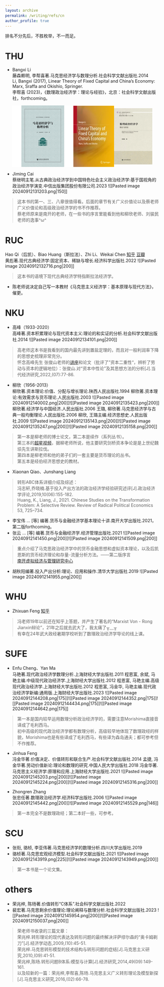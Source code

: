 ```yaml
---
layout: archive
permalink: /writing/refs/cn
author_profile: true
---
```


排名不分先后，不胜枚举，不一而足。
# THU
- Bangxi Li  
	藤森赖明, 李帮喜著.马克思经济学与数理分析.社会科学文献出版社.2014  
	Li, Bangxi (2017), Linear Theory of Fixed Capital and China’s Economy: Marx, Sraffa and Okishio, Springer.  
	李帮喜 (2023)，《数理政治经济学：理论与经验》，北京：社会科学文献出版社，forthcoming。
<div style="display: flex; justify-content: center; align-items: center;">
    <img src='/images/Pasted image 20240912130112.png' width="200">
    <img src='/images/Pasted image 20240912130336.png' width="133">
    <img src='/images/Pasted image 20240912130435.png' width="125">
</div>

- Jiming Cai  
	蔡继明主笔.从古典政治经济学到中国特色社会主义政治经济学:基于国视角的政治经济学演变.中信出版集团股份有限公司.2023
![[Pasted image 20240912131203.png|150]]
> 这本书的第一、三、八章很值得看。后面的章节有关广义价值论以及蔡老师广义价值论和高级政治经济学的书不作推荐。  
> 蔡老师原来是南开的老师，在一些书的序言里能看到他和柳欣老师、刘骏民老师的逸事^ω^  

# RUC
Hao Qi（后凯）、Biao Huang（斯拉法）、Zhi Li、Weikai Chen [知乎](https://www.zhihu.com/people/weikaichen) [豆瓣](https://www.douban.com/people/cweikai/?_i=6119227T_8i4fg)  
	黄彪著.现代古典经济学:固定资本、稀缺与增长.经济科学出版社.2022
![[Pasted image 20240912132716.png|200]]
> 这本书的语境下现代古典经济学特指斯拉法经济学。
- 陈老师说决定自己写一本教材《马克思主义经济学：基本原理与现代方法》，催更。

# NKU
- 高峰（1933-2020）  
	高峰著.资本积累理论与现代资本主义:理论的和实证的分析.社会科学文献出版社.2014
![[Pasted image 20240912134101.png|200]]
> 高老师这本书是我看到的国内最先讲到置盐定理的，而且对一般利润率下降的思想史梳理非常充分。    
> 怀念高峰先生 张俊山老师的[讲座](https://www.bilibili.com/video/BV1XZ421K7fN/?spm_id_from=333.337.search-card.all.click)和论文（批评了”资本二重性“，辨析了劳动与资本的逻辑地位）：张俊山.对“资本中性论”及其思想方法的分析[J].当代经济研究,2022,(07):77-86.  

- 柳欣（1956-2013）  
	柳欣著.资本理论:价值、分配与增长理论.陕西人民出版社.1994
	柳欣著.资本理论:有效需求与货币理论.人民出版社.2003
![[Pasted image 20240912140002.png|200]]![[Pasted image 20240912135423.png|200]]
	柳欣著.经济学与中国经济.人民出版社.2006
	王璐, 柳欣著.马克思经济学与古典一般均衡理论.人民出版社.2006
	柳欣, 王璐主编.经济思想史.人民出版社.2009
![[Pasted image 20240912135143.png|200]]![[Pasted image 20240912135247.png|200]]![[Pasted image 20240912135158.png|200]]
> 第一本是柳老师的博士论文，第二本是续作（系列丛书）。  
> 第三本的[超星视频](https://mooc1.chaoxing.com/mooc-ans/course/96413498.html)，据柳老师所说，他主要研究剑桥资本争论是是上世纪魏埙先生讲斯拉伐。  
> 第四本是柳老师和他的弟子们的一套主要是货币理论的丛书。  
> 第五本是经伯经济思想史的教材。

- Xiaonan Qiao、Junshang Liang  
> 转形ABC体系详细介绍及综述：  
> 冯志轩,乔晓楠.基于投入产出方法的政治经济学经验研究述评\[J].政治经济学评论,2019,10(06):155-182.  
> Huang, K., Liang, J., 2021. Chinese Studies on the Transformation Problem: A Selective Review. Review of Radical Political Economics 53, 725–734.

- 李宝伟 ... \[等] 编著.货币与金融经济学基本理论十讲.南开大学出版社.2021，第二版forthcoming。
- 张云 ... \[等] 编著.货币与金融经济学.经济管理出版社.2021
![[Pasted image 20240912141450.png|200]]![[Pasted image 20240912141509.png|200]]
> 重点介绍了马克思政治经济学中的货币金融思想和虚拟资本理论，以及后凯恩斯的货币经济理论和存量-流量分析方法。——第二版序言  
> [南开虚拟经济与管理研究中心](https://xnjj.nankai.edu.cn/)

- 胡秋阳编著.投入产出分析:理论、应用和操作.清华大学出版社.2019
![[Pasted image 20240912141955.png|200]]

# WHU
- Zhixuan Feng [知乎](https://www.zhihu.com/people/marxist-von)  
> 冯老师19年以前还在知乎上答题，并产生了著名的“Marxist Von - Rong Jianxin辩论”，21年之后就去武大了，我太痛了╥﹏╥  
> 有幸在24年武大政经暑期学校听到了数理政治经济学导论的线上课。

# SUFE
- Enfu Cheng、Yan Ma  
	马艳著.现代政治经济学数理分析.上海财经大学出版社.2011
	程恩富, 余斌, 马艳主编.中级现代政治经济学.上海财经大学出版社.2012
	程恩富, 马艳主编.高级现代政治经济学.上海财经大学出版社.2012
	程恩富, 冯金华, 马艳主编.现代政治经济学新编:通用版.上海财经大学出版社.2023
![[Pasted image 20240912144208.png|175]]![[Pasted image 20240912144352.png|175]]![[Pasted image 20240912144434.png|175]]![[Pasted image 20240912144642.png|175]]
> 第一本是国内较早运用数理分析政治经济学的，需要注意Morishima直接音译成了毛利西马。  
> 初中高级的现代政治经济学都有数理分析，高级较早地体现了数理政经的样貌，Morishima也是有些译成了毛利西马，有些译为森岛通夫；都可参考但不作推荐。
- Jinhua Feng  
	冯金华著.价值决定、价值转形和联合生产.社会科学文献出版社.2014
	孟捷, 冯金华著.劳动价值新论:理论和数理的研究.中国人民大学出版社.2018
	冯金华著.马克思主义经济学:原理和应用.上海财经大学出版社.2021
![[Pasted image 20240912145203.png|200]]![[Pasted image 20240912145224.png|200]]![[Pasted image 20240912145316.png|200]]

- Zhongren Zhang  
	张忠任著.数理政治经济学.经济科学出版社.2006
![[Pasted image 20240912145442.png|200]]![[Pasted image 20240912145529.png|146]]
> 第一本完全不是数理政经；第二本好一些，可参考。
# SCU
- 张衔, 骆桢, 李亚伟著.马克思经济学的数理分析.四川大学出版社.2019
- 骆桢著.马克思宏观经济模型.社会科学文献出版社.2021
![[Pasted image 20240912143919.png|225]]![[Pasted image 20240912143949.png|200]]
> 第一本书是一个论文集。

# others
- 荣兆梓, 陈旸著.价值转形“C体系”.社会科学文献出版社.2022
- 裴宏著.马克思剩余价值理论:理论阐释与数理分析.社会科学文献出版社.2023
![[Pasted image 20240912145954.png|200]]![[Pasted image 20240912150037.png|200]]
> 荣老师书收录的三篇文章：  
> 荣兆梓.转形理论的现代表达及转形问题的最终解决评萨缪尔森的“奥卡姆剃刀”\[J].经济学动态,2009,(10):45-51.    
> 荣兆梓.马克思转形模型的技术结构与转形问题的症结\[J].马克思主义研究,2010,(09):41-51.  
> 荣兆梓,陈旸.转形问题B体系:模型与计算\[J].经济研究,2014,49(09):149-161.    
> 以及较新的一篇：荣兆梓,李帮喜,陈旸.马克思主义广义转形理论及模型新探\[J].马克思主义研究,2016,(02):66-78.  
